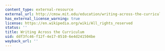 ```yaml
---
content_type: external-resource
external_url: http://cmsw.mit.edu/education/writing-across-the-curriculum/
has_external_license_warning: true
license: https://en.wikipedia.org/wiki/All_rights_reserved
status: ''
title: Writing Across the Curriculum
uid: ddf3fc46-f12f-4e17-8510-6e4d241504be
wayback_url: ''
---
```

